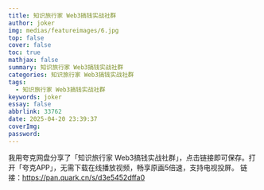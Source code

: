 ```yaml
---
title: 知识旅行家 Web3搞钱实战社群
author: joker
img: medias/featureimages/6.jpg
top: false
cover: false
toc: true
mathjax: false
summary: 知识旅行家 Web3搞钱实战社群
categories: 知识旅行家 Web3搞钱实战社群
tags:
  - 知识旅行家 Web3搞钱实战社群
keywords: joker
essay: false
abbrlink: 33762
date: 2025-04-20 23:39:37
coverImg:
password:
---
```


我用夸克网盘分享了「知识旅行家 Web3搞钱实战社群」，点击链接即可保存。打开「夸克APP」，无需下载在线播放视频，畅享原画5倍速，支持电视投屏。
链接：https://pan.quark.cn/s/d3e5452dffa0
